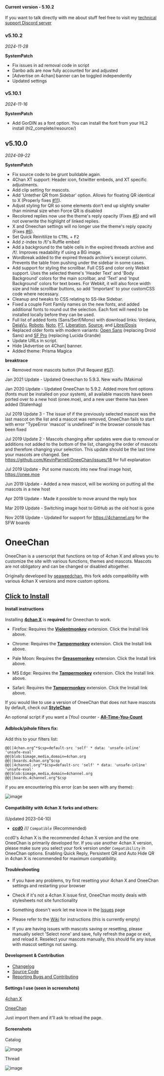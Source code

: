 #### Current version - 5.10.2

If you want to talk directly with me about stuff feel free to visit my [technical support Discord server](https://discord.gg/dNnrzs4rMb)

### v5.10.2
*2024-11-28*

**SystemPatch**
- Fix issues in ad removal code in script
- Danbo ads are now fully accounted for and adjusted
- [Advertise on 4chan] banner can be toggled independently
- Updated settings

### v5.10.1
*2024-11-16*

**SystemPatch**
- Add GorDIN as a font option. You can install the font from your HL2 install (hl2_complete/resource/)

## v5.10.0
*2024-09-22*

**SystemPatch**
- Fix source code to be grunt buildable again.
- 4Chan XT support: Header icon, fxtwitter embeds, and XT specific adjustments.
- Add clip setting for mascots.
- Add 'Untether QR from Sidebar' option. Allows for floating QR identical to X (Properly fixes [#11](https://github.com/KevinParnell/OneeChan/issues/11)).
- Adjust styling for QR so some elements don't end up slightly smaller than minimal size when Force QR is disabled
- Recolored replies now use the theme's reply opacity (Fixes [#5](https://github.com/KevinParnell/OneeChan/issues/5)) and will not overwrite the highlight of linked replies.
- X and Oneechan settings will no longer use the theme's reply opacity (Fixes [#6](https://github.com/KevinParnell/OneeChan/issues/6)).
- Set Quick Reinitilize to <kbd>CTRL</kbd> + <kbd>F2</kbd>
- Add z-index to /f/'s Ruffle embed
- Add a background to the table cells in the expired threads archive and /f/. Improves readability if using a BG image.
- Wordbreak added to the expired threads archive's excerpt column. Prevents the table from pushing under the sidebar in some cases.
- Add support for styling the scrollbar. Full CSS and color only Webkit support. Uses the selected theme's 'Header Text' and 'Body Background' colors for the main scrollbar, and 'Text' and 'Input Background' colors for text boxes. For Webkit, it will also force width size and hide scrollbar buttons, so add '!important' to your customCSS code where necessary.
- Cleanup and tweaks to CSS relating to SS-like Sidebar.
- Fixed a couple Font Family names on the new fonts, and added additional fonts to round out the selection. Each font will need to be installed locally before they can be used.
- Full list of added fonts (Sans/Serif/Mono) with download links: Verdana, [DejaVu](https://dejavu-fonts.github.io), [Roboto](https://fonts.google.com/?query=Roboto), [Noto](https://fonts.google.com/noto/fonts), [PT](https://fonts.google.com/?query=ParaType), [Liberation](https://github.com/liberationfonts/liberation-fonts/releases), [Source](https://fonts.google.com/?query=Source), and [Libre/Dosis](https://fonts.google.com/?query=Impallari+Type)
- Replaced older fonts with modern variants: [Open Sans](https://fonts.google.com/specimen/Open+Sans) (replacing Droid Sans) and [SF Pro](https://developer.apple.com/fonts/) (replacing Lucida Grande)
- Update URLs in script.
- Hide [Advertise on 4Chan] banner.
- Added theme: Prisma Magica

**breaktrace**
- Removed more mascots button (Pull Request [#57](https://github.com/KevinParnell/OneeChan/pull/57)).

Jan 2021 Update - Updated Oneechan to 5.9.3. New waifu (Makima)

Jan 2020 Update - Updated OneeChan to 5.9.2. Added more font options (fonts must be installed on your system), all available mascots have been ported over to a new host (onee.moe), and a new user theme has been added (Stalenhag)

Jul 2019 Update 3 - The issue of if the previously selected mascot was the last mascot on the list and a mascot was removed, OneeChan fails to start with error "TypeError 'mascot' is undefined" in the browser console has been fixed

Jul 2019 Update 2 - Mascots changing after updates were due to removal or additions not added to the bottom of the list, changing the order of mascots and therefore changing your selection. This update should be the last time your mascots are changed. See https://github.com/KevinParnell/OneeChan/issues/18 for full explanation

Jul 2019 Update - Put some mascots into new final image host, https://onee.moe

Jun 2019 Update - Added a new mascot, will be working on putting all the mascots in a new host

Apr 2019 Update - Made it possible to move around the reply box

Mar 2019 Update - Switching image host to GitHub as the old host is gone

Nov 2018 Update - Updated for support for https://4channel.org for the SFW boards


OneeChan
====

OneeChan is a userscript that functions on top of 4chan X and allows you to customize the site with various functions, themes and mascots. Mascots are not obligatory and can be changed or disabled altogether.

Originally developed by [seaweedchan](https://github.com/seaweedchan), this fork adds compatibility with various 4chan X versions and more custom options.


## [Click to Install](https://github.com/KevinParnell/OneeChan/raw/master/builds/OneeChan.user.js)


#### Install instructions

Installing **[4chan X](https://github.com/ccd0/4chan-x)** is **required** for Oneechan to work.

- Firefox: Requires the **[Violentmonkey](https://addons.mozilla.org/en-US/firefox/addon/violentmonkey/)** extension. Click the Install link above.

- Chrome: Requires the **[Tampermonkey](https://chrome.google.com/webstore/detail/tampermonkey/dhdgffkkebhmkfjojejmpbldmpobfkfo?hl)** extension. Click the Install link above.

- Pale Moon: Requires the **[Greasemonkey](https://addons.mozilla.org/en-US/firefox/addon/greasemonkey/versions/?page=2#version-1.15.1-signed)** extension. Click the Install link above.

- MS Edge: Requires the **[Tampermonkey](https://www.microsoft.com/en-us/microsoft-edge/insider-addons/detail/iikmkjmpaadaobahmlepeloendndfphd)** extension. Click the Install link above.

- Safari: Requires the **[Tampermonkey](https://safari-extensions.apple.com/details/?id=net.tampermonkey.safari-G3XV72R5TC)** extension. Click the Install link above.

If you would like to use a version of OneeChan that does not have mascots by default, check out **[StyleChan](https://github.com/3nly/StyleChan)**

An optional script if you want a (You) counter - **[All-Time-You-Count](https://github.com/KevinParnell/All-time-You-count)**

#### Adblock/pihole filters fix:

Add this to your filters list:

```
@@||4chan.org^*$csp=default-src 'self' * data: 'unsafe-inline' 'unsafe-eval'
@@|blob:$image,media,domain=4chan.org
@@||boards.4chan.org^$csp
@@||4channel.org^*$csp=default-src 'self' * data: 'unsafe-inline' 'unsafe-eval'
@@|blob:$image,media,domain=4channel.org
@@||boards.4channel.org^$csp 
```

if you are encountering this error (can be seen with any theme):

![image](https://raw.githubusercontent.com/KevinParnell/OneeChan/master/images/1543173395179.png)

#### Compatibility with 4chan X forks and others:

(Updated 2023-04-10)

- **[ccd0](https://github.com/ccd0/4chan-x)** /// `Compatible` (Recommended)

ccd0's 4chan X is the recommended 4chan X version and the one OneeChan is primarily developed for. If you use another 4chan X version, please make sure you select your fork version under `Compatibility` in OneeChan options. Enabling Quick Reply, Persistent QR and Auto Hide QR in 4chan X is recommended for maximum compatibility.


#### Troubleshooting

- If you have any problems, try first resetting your 4chan X and OneeChan settings and restarting your browser

- Check if it's not a 4chan X issue first, OneeChan mostly deals with stylesheets not site functionality

- Something doesn't work let me know in the [Issues](https://github.com/KevinParnell/OneeChan/issues) page

- Please refer to the [Wiki](https://github.com/KevinParnell/OneeChan/wiki) for instructions (this is currently empty)

- If you are having issues with mascots saving or resetting, please manually select 'Select none' and save, fully refresh the page or exit, and reload it. Reselect your mascots manually, this should fix any issue with mascot settings not saving.

#### Development & Contribution

- [Changelog](https://github.com/KevinParnell/OneeChan/blob/master/CHANGELOG.md)
- [Source Code](https://github.com/KevinParnell/OneeChan)
- [Reporting Bugs and Contributing](https://github.com/KevinParnell/OneeChan/blob/master/CONTRIBUTING.md)

#### Settings I use (seen in screenshots)

[4chan X](https://kevinparnell.dev/eloper/4chan%20X%20v1.14.7.4-1559932978329.json)

[OneeChan](https://kevinparnell.dev/eloper/OneeChan%20v5.7.7%20Settings.json)

Just import them and it'll ask to reload the page.

#### Screenshots

Catalog

![image](https://raw.githubusercontent.com/KevinParnell/OneeChan/master/images/catalog1.png)

Thread

![image](https://raw.githubusercontent.com/KevinParnell/OneeChan/master/images/thread1.png)

